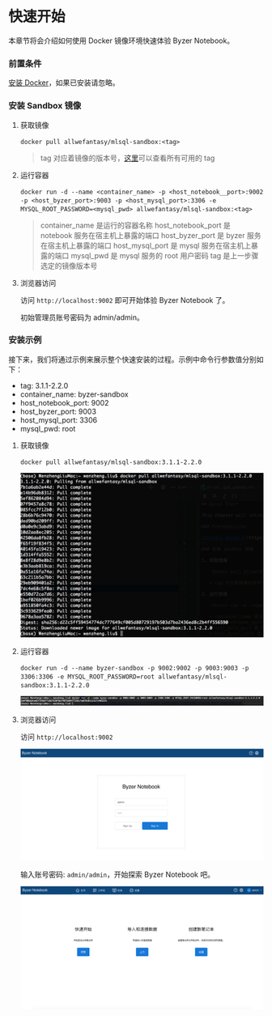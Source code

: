 # 快速开始

本章节将会介绍如何使用 Docker 镜像环境快速体验 Byzer Notebook。

### 前置条件

[安装 Docker](https://www.docker.com/products/docker-desktop)，如果已安装请忽略。

### 安装 Sandbox 镜像

1. 获取镜像

   `docker pull allwefantasy/mlsql-sandbox:<tag>`
   
   > tag 对应着镜像的版本号，[这里](https://hub.docker.com/r/allwefantasy/mlsql-sandbox/tags)可以查看所有可用的 tag
   
2. 运行容器

   `docker run -d --name <container_name> -p <host_notebook__port>:9002 -p <host_byzer_port>:9003 -p <host_mysql_port>:3306 -e MYSQL_ROOT_PASSWORD=<mysql_pwd> allwefantasy/mlsql-sandbox:<tag>`
   
   > container_name 是运行的容器名称
   > host_notebook_port 是 notebook 服务在宿主机上暴露的端口
   > host_byzer_port 是 byzer 服务在宿主机上暴露的端口
   > host_mysql_port 是 mysql 服务在宿主机上暴露的端口
   > mysql_pwd 是 mysql 服务的 root 用户密码
   > tag 是上一步骤选定的镜像版本号
   
3. 浏览器访问

   访问 `http://localhost:9002` 即可开始体验 Byzer Notebook 了。
   
   初始管理员账号密码为 admin/admin。
   
### 安装示例

接下来，我们将通过示例来展示整个快速安装的过程。示例中命令行参数值分别如下：

- tag: 3.1.1-2.2.0
- container_name: byzer-sandbox
- host_notebook_port: 9002
- host_byzer_port: 9003
- host_mysql_port: 3306
- mysql_pwd: root

1. 获取镜像

   `docker pull allwefantasy/mlsql-sandbox:3.1.1-2.2.0`

   <img src="/byzer-notebook/zh-cn/introduction/images/fetch_sandbox_image.png" alt="fetch_image"/>
   
2. 运行容器

   `docker run -d --name byzer-sandbox -p 9002:9002 -p 9003:9003 -p 3306:3306 -e MYSQL_ROOT_PASSWORD=root allwefantasy/mlsql-sandbox:3.1.1-2.2.0`

   <img src="/byzer-notebook/zh-cn/introduction/images/run_sandbox_container.png" alt="run_container"/>

3. 浏览器访问

   访问 `http://localhost:9002`
   

   <img src="/byzer-notebook/zh-cn/introduction/images/visit_notebook.png" alt="visit_notebook"/>

   
   输入账号密码: `admin/admin`，开始探索 Byzer Notebook 吧。
   

   <img src="/byzer-notebook/zh-cn/introduction/images/explore_notebook_cn.png" alt="explore_notebook"/>
   
   
